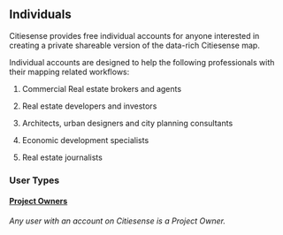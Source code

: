 ## Individuals
Citiesense provides free individual accounts for anyone interested in creating a private shareable version of the data-rich Citiesense map. 

Individual accounts are designed to help the following professionals with their mapping related workflows: 

1) Commercial Real estate brokers and agents

2) Real estate developers and investors

3) Architects, urban designers and city planning consultants

4) Economic development specialists

5) Real estate journalists

### __User Types__

#### [Project Owners](http://www.citiesense.com/docs/pages/8-Project%20Owners.md)

_Any user with an account on Citiesense is a Project Owner._



